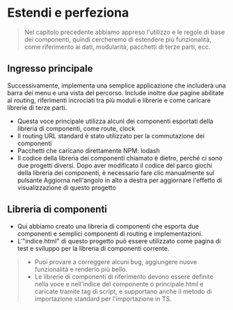 <!--DESC: {icon:{name:"dashboard_customize",pkg:"mdi",type:"filled"},id:3} -->
# Estendi e perfeziona
> Nel capitolo precedente abbiamo appreso l'utilizzo e le regole di base dei componenti, quindi cercheremo di estendere più funzionalità, come riferimento ai dati, modularità, pacchetti di terze parti, ecc.

## Ingresso principale
Successivamente, implementa una semplice applicazione che includerà una barra dei menu e una vista del percorso. Include inoltre due pagine abilitate al routing, riferimenti incrociati tra più moduli e librerie e come caricare librerie di terze parti.
- Questa voce principale utilizza alcuni dei componenti esportati della libreria di componenti, come route, clock
- Il routing URL standard è stato utilizzato per la commutazione dei componenti
- Pacchetti che caricano direttamente NPM: lodash
- Il codice della libreria dei componenti chiamato è dietro, perché ci sono due progetti diversi. Dopo aver modificato il codice del parco giochi della libreria dei componenti, è necessario fare clic manualmente sul pulsante Aggiorna nell'angolo in alto a destra per aggiornare l'effetto di visualizzazione di questo progetto

<div><wcex-doc.com-playground files="['ext/app/index.html','ext/app/app.html','ext/app/app.css','ext/app/title.html','ext/app/footer.html','ext/app/data.json','ext/app/ page1.html','ext/app/page2.html']"></wcex-doc.com-playground></div>


## Libreria di componenti
- Qui abbiamo creato una libreria di componenti che esporta due componenti e semplici componenti di routing e implementazioni.
- L'"indice.html" di questo progetto può essere utilizzato come pagina di test e sviluppo per la libreria di componenti corrente.

<div><wcex-doc.com-playground files="['ext/ui/index.html','ext/ui/menu.html','ext/ui/clock.html','ext/ui/clock.css','ext/ui/time.html','ext/ui/route.html']"></wcex-doc.com-playground></div>

> - Puoi provare a correggere alcuni bug, aggiungere nuove funzionalità e renderlo più bello.
> - Le librerie di componenti di riferimento devono essere definite nella voce e nell'indice del componente o principale.html e caricate <meta> tramite tag di script, e supportano anche il metodo di importazione standard per l'importazione in TS.


